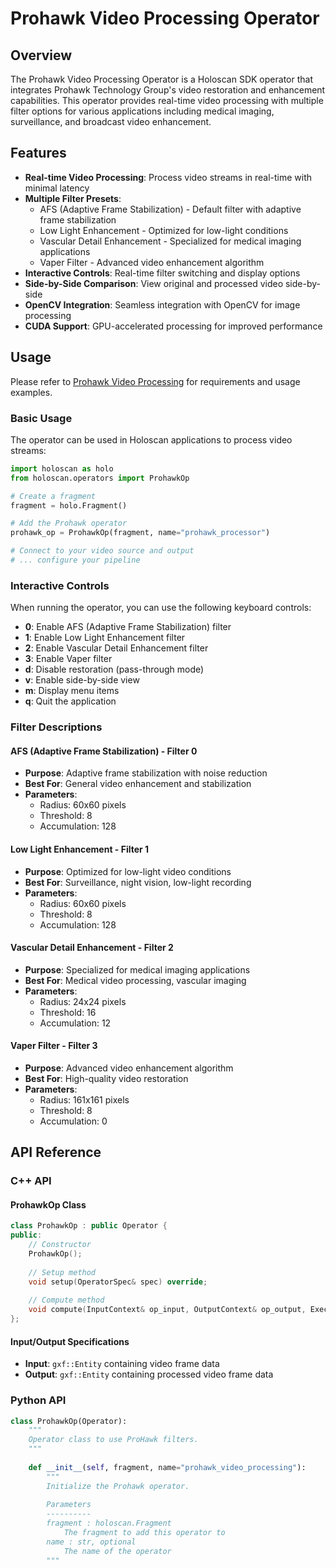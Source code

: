 # Prohawk Video Processing Operator

## Overview

The Prohawk Video Processing Operator is a Holoscan SDK operator that integrates Prohawk Technology Group's video restoration and enhancement capabilities. This operator provides real-time video processing with multiple filter options for various applications including medical imaging, surveillance, and broadcast video enhancement.

## Features

- **Real-time Video Processing**: Process video streams in real-time with minimal latency
- **Multiple Filter Presets**:
  - AFS (Adaptive Frame Stabilization) - Default filter with adaptive frame stabilization
  - Low Light Enhancement - Optimized for low-light conditions
  - Vascular Detail Enhancement - Specialized for medical imaging applications
  - Vaper Filter - Advanced video enhancement algorithm
- **Interactive Controls**: Real-time filter switching and display options
- **Side-by-Side Comparison**: View original and processed video side-by-side
- **OpenCV Integration**: Seamless integration with OpenCV for image processing
- **CUDA Support**: GPU-accelerated processing for improved performance

## Usage

Please refer to [Prohawk Video Processing](../../applications/prohawk_video_replayer/README.md) for requirements and usage examples.

### Basic Usage

The operator can be used in Holoscan applications to process video streams:

```python
import holoscan as holo
from holoscan.operators import ProhawkOp

# Create a fragment
fragment = holo.Fragment()

# Add the Prohawk operator
prohawk_op = ProhawkOp(fragment, name="prohawk_processor")

# Connect to your video source and output
# ... configure your pipeline
```

### Interactive Controls

When running the operator, you can use the following keyboard controls:

- **0**: Enable AFS (Adaptive Frame Stabilization) filter
- **1**: Enable Low Light Enhancement filter
- **2**: Enable Vascular Detail Enhancement filter
- **3**: Enable Vaper filter
- **d**: Disable restoration (pass-through mode)
- **v**: Enable side-by-side view
- **m**: Display menu items
- **q**: Quit the application

### Filter Descriptions

#### AFS (Adaptive Frame Stabilization) - Filter 0

- **Purpose**: Adaptive frame stabilization with noise reduction
- **Best For**: General video enhancement and stabilization
- **Parameters**:
  - Radius: 60x60 pixels
  - Threshold: 8
  - Accumulation: 128

#### Low Light Enhancement - Filter 1

- **Purpose**: Optimized for low-light video conditions
- **Best For**: Surveillance, night vision, low-light recording
- **Parameters**:
  - Radius: 60x60 pixels
  - Threshold: 8
  - Accumulation: 128

#### Vascular Detail Enhancement - Filter 2

- **Purpose**: Specialized for medical imaging applications
- **Best For**: Medical video processing, vascular imaging
- **Parameters**:
  - Radius: 24x24 pixels
  - Threshold: 16
  - Accumulation: 12

#### Vaper Filter - Filter 3

- **Purpose**: Advanced video enhancement algorithm
- **Best For**: High-quality video restoration
- **Parameters**:
  - Radius: 161x161 pixels
  - Threshold: 8
  - Accumulation: 0

## API Reference

### C++ API

#### ProhawkOp Class

```cpp
class ProhawkOp : public Operator {
public:
    // Constructor
    ProhawkOp();
    
    // Setup method
    void setup(OperatorSpec& spec) override;
    
    // Compute method
    void compute(InputContext& op_input, OutputContext& op_output, ExecutionContext&) override;
};
```

#### Input/Output Specifications

- **Input**: `gxf::Entity` containing video frame data
- **Output**: `gxf::Entity` containing processed video frame data

### Python API

```python
class ProhawkOp(Operator):
    """
    Operator class to use ProHawk filters.
    """
    
    def __init__(self, fragment, name="prohawk_video_processing"):
        """
        Initialize the Prohawk operator.
        
        Parameters
        ----------
        fragment : holoscan.Fragment
            The fragment to add this operator to
        name : str, optional
            The name of the operator
        """
```
